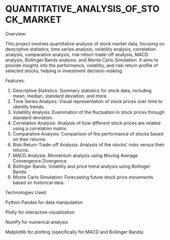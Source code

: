 # QUANTITATIVE_ANALYSIS_OF_STOCK_MARKET


Overview:

This project involves quantitative analysis of stock market data, focusing on descriptive statistics, time series analysis, volatility analysis, correlation analysis, comparative analysis, risk-return trade-off analysis, MACD analysis, Bollinger Bands analysis, and Monte Carlo Simulation. It aims to provide insights into the performance, volatility, and risk-return profile of selected stocks, helping in investment decision-making.

Features:

1. Descriptive Statistics: Summary statistics for stock data, including mean, median, standard deviation, and more.
2. Time Series Analysis: Visual representation of stock prices over time to identify trends.
3. Volatility Analysis: Examination of the fluctuation in stock prices through standard deviation.
4. Correlation Analysis: Analysis of how different stock prices are related using a correlation matrix.
5. Comparative Analysis: Comparison of the performance of stocks based on their returns.
6. Risk-Return Trade-off Analysis: Analysis of the stocks' risks versus their returns.
7. MACD Analysis: Momentum analysis using Moving Average Convergence Divergence.
8. Bollinger Bands: Volatility and price trend analysis using Bollinger Bands.
9. Monte Carlo Simulation: Forecasting future stock price movements based on historical data.

Technologies Used:

Python
Pandas for data manipulation

Plotly for interactive visualization

NumPy for numerical analysis

Matplotlib for plotting (specifically for MACD and Bollinger Bands)
